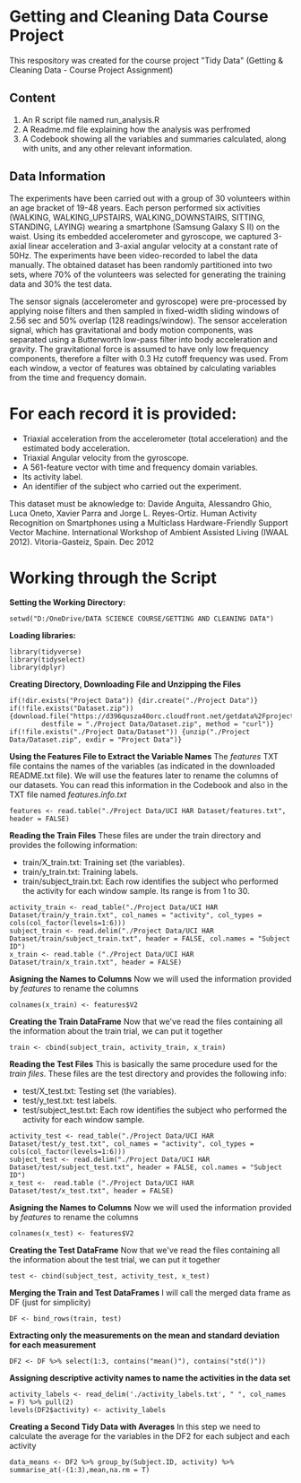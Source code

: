 # Getting and Cleaning Data Course Project
This respository was created for the course project "Tidy Data" (Getting &amp; Cleaning Data - Course Project Assignment)

## Content
1. An R script file named run_analysis.R 
2. A Readme.md file explaining how the analysis was perfromed
3. A Codebook showing all the variables and summaries calculated, along with units, and any other relevant information.

## Data Information
The experiments have been carried out with a group of 30 volunteers within an age bracket of 19-48 years. Each person performed six activities (WALKING, WALKING_UPSTAIRS, WALKING_DOWNSTAIRS, SITTING, STANDING, LAYING) wearing a smartphone (Samsung Galaxy S II) on the waist. Using its embedded accelerometer and gyroscope, we captured 3-axial linear acceleration and 3-axial angular velocity at a constant rate of 50Hz. The experiments have been video-recorded to label the data manually. The obtained dataset has been randomly partitioned into two sets, where 70% of the volunteers was selected for generating the training data and 30% the test data. 

The sensor signals (accelerometer and gyroscope) were pre-processed by applying noise filters and then sampled in fixed-width sliding windows of 2.56 sec and 50% overlap (128 readings/window). The sensor acceleration signal, which has gravitational and body motion components, was separated using a Butterworth low-pass filter into body acceleration and gravity. The gravitational force is assumed to have only low frequency components, therefore a filter with 0.3 Hz cutoff frequency was used. From each window, a vector of features was obtained by calculating variables from the time and frequency domain.

For each record it is provided:
======================================

- Triaxial acceleration from the accelerometer (total acceleration) and the estimated body acceleration.
- Triaxial Angular velocity from the gyroscope. 
- A 561-feature vector with time and frequency domain variables. 
- Its activity label. 
- An identifier of the subject who carried out the experiment.

This dataset must be aknowledge to: Davide Anguita, Alessandro Ghio, Luca Oneto, Xavier Parra and Jorge L. Reyes-Ortiz. Human Activity Recognition on Smartphones using a Multiclass Hardware-Friendly Support Vector Machine. International Workshop of Ambient Assisted Living (IWAAL 2012). Vitoria-Gasteiz, Spain. Dec 2012

# Working through the Script

**Setting the Working Directory:**

```
setwd("D:/OneDrive/DATA SCIENCE COURSE/GETTING AND CLEANING DATA")
```

**Loading libraries:**
```
library(tidyverse)
library(tidyselect)
library(dplyr)
```
**Creating Directory, Downloading File and Unzipping the Files**

```
if(!dir.exists("Project Data")) {dir.create("./Project Data")} 
if(!file.exists("Dataset.zip")) {download.file("https://d396qusza40orc.cloudfront.net/getdata%2Fprojectfiles%2FUCI%20HAR%20Dataset.zip",
        destfile = "./Project Data/Dataset.zip", method = "curl")}
if(!file.exists("./Project Data/Dataset")) {unzip("./Project Data/Dataset.zip", exdir = "Project Data")}
```

**Using the Features File to Extract the Variable Names**
The *features* TXT file contains the names of the variables (as indicated in the downloaded README.txt file). We will use the features later to rename the columns of our datasets. You can read this information in the Codebook and also in the TXT file named *features.info.txt* 

```
features <- read.table("./Project Data/UCI HAR Dataset/features.txt", header = FALSE)
```

**Reading the Train Files**
These files are under the train directory and provides the following information: 
- train/X_train.txt: Training set (the variables).
- train/y_train.txt: Training labels.
- train/subject_train.txt: Each row identifies the subject who performed the activity for each window sample. Its range is from 1 to 30. 

```
activity_train <- read_table("./Project Data/UCI HAR Dataset/train/y_train.txt", col_names = "activity", col_types =      cols(col_factor(levels=1:6)))
subject_train <- read.delim("./Project Data/UCI HAR Dataset/train/subject_train.txt", header = FALSE, col.names = "Subject ID")
x_train <- read.table ("./Project Data/UCI HAR Dataset/train/x_train.txt", header = FALSE)
```

**Asigning the Names to Columns**
Now we will used the information provided by *features* to rename the columns

```
colnames(x_train) <- features$V2
```

**Creating the Train DataFrame**
Now that we've read the files containing all the information about the train trial, we can put it together

```
train <- cbind(subject_train, activity_train, x_train)
```

**Reading the Test Files**
This is basically the same procedure used for the *train files*. These files are the test directory and provides the following info:
- test/X_test.txt: Testing set (the variables).
- test/y_test.txt: test labels.
- test/subject_test.txt: Each row identifies the subject who performed the activity for each window sample.

```
activity_test <- read_table("./Project Data/UCI HAR Dataset/test/y_test.txt", col_names = "activity", col_types = cols(col_factor(levels=1:6)))
subject_test <- read.delim("./Project Data/UCI HAR Dataset/test/subject_test.txt", header = FALSE, col.names = "Subject ID")
x_test <-  read.table ("./Project Data/UCI HAR Dataset/test/x_test.txt", header = FALSE)
```

**Asigning the Names to Columns**
Now we will used the information provided by *features* to rename the columns

```
colnames(x_test) <- features$V2
```

**Creating the Test DataFrame**
Now that we've read the files containing all the information about the test trial, we can put it together

```
test <- cbind(subject_test, activity_test, x_test)
```

**Merging the Train and Test DataFrames**
I will call the merged data frame as DF (just for simplicity)

```
DF <- bind_rows(train, test)
```

**Extracting only the measurements on the mean and standard deviation for each measurement**

```
DF2 <- DF %>% select(1:3, contains("mean()"), contains("std()"))
```
 **Assigning descriptive activity names to name the activities in the data set**

```
activity_labels <- read_delim('./activity_labels.txt', " ", col_names = F) %>% pull(2)
levels(DF2$activity) <- activity_labels
```

**Creating a Second Tidy Data with Averages**
In this step we need to calculate the average for the variables in the DF2 for each subject and each activity

```
data_means <- DF2 %>% group_by(Subject.ID, activity) %>% summarise_at(-(1:3),mean,na.rm = T)
```
